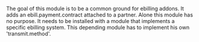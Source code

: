 The goal of this module is to be a common ground for ebilling addons. It
adds an ebill.payment.contract attached to a partner. Alone this module
has no purpose. It needs to be installed with a module that implements a
specific ebilling system. This depending module has to implement his own
'transmit.method'.
